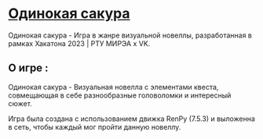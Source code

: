 # [Одинокая сакура]()
Одинокая сакура - Игра в жанре визуальной новеллы, разработанная в рамках Хакатона 2023 | РТУ МИРЭА х VK.


## О игре :
Одинокая сакура - Визуальная новелла с элементами квеста, совмещающая в себе разнообразные головоломки и интересный сюжет.

Игра была создана с использованием движка RenPy (7.5.3) и выложенна в сеть,
чтобы каждый мог пройти данную новеллу.


